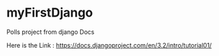 # myFirstDjango
Polls project from django Docs

Here is the Link : https://docs.djangoproject.com/en/3.2/intro/tutorial01/
